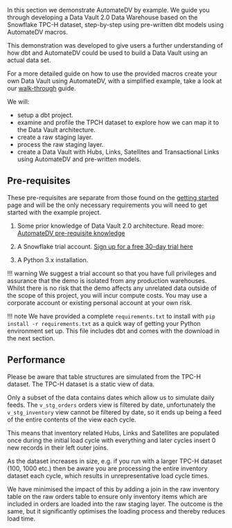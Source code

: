 In this section we demonstrate AutomateDV by example. We guide you through developing a 
Data Vault 2.0 Data Warehouse based on the Snowflake TPC-H dataset, step-by-step using pre-written dbt models using AutomateDV macros.

This demonstration was developed to give users a further understanding of how dbt and AutomateDV could be used to build
a Data Vault using an actual data set.  

For a more detailed guide on how to use the provided macros create your own Data Vault using AutomateDV, 
with a simplified example, take a look at our [walk-through](../tutorial/index.md) guide.

We will:

- setup a dbt project.
- examine and profile the TPCH dataset to explore how we can map it to the Data Vault architecture.
- create a raw staging layer.
- process the raw staging layer.
- create a Data Vault with Hubs, Links, Satellites and Transactional Links using AutomateDV and pre-written models.

## Pre-requisites

These pre-requisites are separate from those found on the [getting started](../tutorial/index.md) page and will 
be the only necessary requirements you will need to get started with the example project. 

1. Some prior knowledge of Data Vault 2.0 architecture.
Read more: [AutomateDV pre-requisite knowledge](../index.md#pre-requisite)

2. A Snowflake trial account. [Sign up for a free 30-day trial here](https://trial.snowflake.com/ab/)

3. A Python 3.x installation.

!!! warning
    We suggest a trial account so that you have full privileges and assurance that the demo is isolated from any
    production warehouses. Whilst there is no risk that the demo affects any unrelated data outside of the 
    scope of this project, you will incur compute costs. 
    You may use a corporate account or existing personal account at your own risk.

!!! note
    We have provided a complete `requirements.txt` to install with `pip install -r requirements.txt`
    as a quick way of getting your Python environment set up. This file includes dbt and comes with the download in the 
    next section.


## Performance

Please be aware that table structures are simulated from the TPC-H dataset. The TPC-H dataset is a static view of data. 

Only a subset of the data contains dates which allow us to simulate daily feeds. The `v_stg_orders` orders view is 
filtered by date, unfortunately the `v_stg_inventory` view cannot be filtered by date, so it ends up being a feed of 
the entire contents of the view each cycle. 

This means that inventory related Hubs, Links and Satellites are populated once during the initial load cycle with 
everything and later cycles insert 0 new records in their left outer joins. 

As the dataset increases in size, e.g. if you run with a larger TPC-H dataset (100, 1000 etc.) then be aware you are 
processing the entire inventory dataset each cycle, which results in unrepresentative load cycle times.

We have minimised the impact of this by adding a join in the raw inventory table on the raw orders table to ensure only 
inventory items which are included in orders are loaded into the raw staging layer. The outcome is the same, but it 
significantly optimises the loading process and thereby reduces load time.